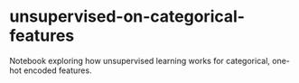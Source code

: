 # unsupervised-on-categorical-features
Notebook exploring how unsupervised learning works for categorical, one-hot encoded features. 
